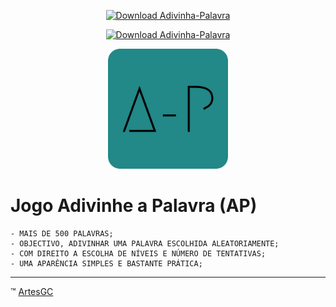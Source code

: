 <div align="center">

[![Download Adivinha-Palavra](https://img.shields.io/sourceforge/dt/adivinha-palavra.svg)](https://sourceforge.net/projects/adivinha-palavra/files/latest/download) 
    
[![Download Adivinha-Palavra](https://a.fsdn.com/con/app/sf-download-button)](https://sourceforge.net/projects/adivinha-palavra/files/latest/download) 

![adivinha-palavra-icon](img/icons/favicon-192x192.png)

</div>

# Jogo Adivinhe a Palavra (AP)

    - MAIS DE 500 PALAVRAS;
    - OBJECTIVO, ADIVINHAR UMA PALAVRA ESCOLHIDA ALEATORIAMENTE;
    - COM DIREITO A ESCOLHA DE NÍVEIS E NÚMERO DE TENTATIVAS;
    - UMA APARÊNCIA SIMPLES E BASTANTE PRÁTICA;

---

&trade; [ArtesGC](https://artesgc.home.blog)
